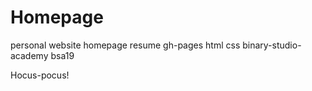 # Homepage

personal website homepage resume gh-pages html css binary-studio-academy bsa19

Hocus-pocus!
